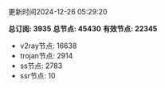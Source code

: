 更新时间2024-12-26 05:29:20

**总订阅: 3935**
**总节点: 45430**
**有效节点: 22345**
- v2ray节点: 16638
- trojan节点: 2914
- ss节点: 2783
- ssr节点: 10
